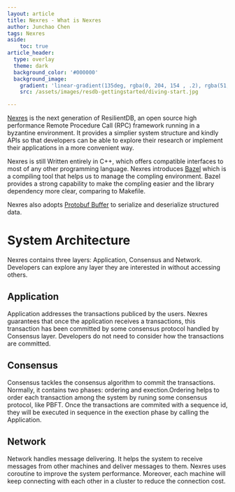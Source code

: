 ```yaml
---
layout: article
title: Nexres - What is Nexres
author: Junchao Chen
tags: Nexres
aside:
    toc: true
article_header:
  type: overlay
  theme: dark
  background_color: '#000000'
  background_image:
    gradient: 'linear-gradient(135deg, rgba(0, 204, 154 , .2), rgba(51, 154, 154, .2))'
    src: /assets/images/resdb-gettingstarted/diving-start.jpg

---
```


[Nexres](https://github.com/resilientdb/resilientdb/tree/nexres) is the next generation of ResilientDB, an open source high performance Remote Procedure Call (RPC) framework running in a byzantine environment. It provides a simplier system structure and kindly APIs so that developers can be able to explore their research or implement their applications in a more convenient way.

Nexres is still Written entirely in C++, which offers compatible interfaces to most of any other programming language.
Nexres introduces [Bazel](https://bazel.build/about/intro) which is a compiling tool that helps us to manage the compling environment. Bazel provides a strong capability to make the compling easier and the library dependency more clear, comparing to Makefile.

Nexres also adopts [Protobuf Buffer](https://developers.google.com/protocol-buffers/docs/cpptutorial) to serialize and deserialize structured data.

# System Architecture
Nexres contains three layers: Application, Consensus and Network. Developers can explore any layer they are interested in without accessing others.

## Application
Application addresses the transactions publiced by the users. Nexres guarantees that once the application receives a transactions, this transaction has been committed by some consensus protocol handled by Consensus layer. Developers do not need to consider how the transactions are committed.

## Consensus
Consensus tackles the consensus algorithm to commit the transactions. Normally, it contains two phases: ordering and exection.Ordering helps to order each transaction among the system by runing some consensus protocol, like PBFT. Once the transactions are commited with a sequence id, they will be executed in sequence in the exection phase by calling the Application.

## Network
Network handles message delivering. It helps the system to receive messages from other machines and deliver messages to them.
Nexres uses coroutine to improve the system performance. Moreover, each machine will keep connecting with each other in a cluster to reduce the connection cost.

